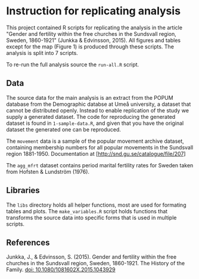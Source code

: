 # Instruction for replicating analysis

This project contained R scripts for replicating the analysis in the article "Gender and fertility within the free churches in the Sundsvall region, Sweden, 1860-1921" (Junkka & Edvinsson, 2015). All figures and tables except for the map (Figure 1) is produced through these scripts. The analysis is split into 7 scripts. 

To re-run the full analysis source the `run-all.R` script.

## Data

The source data for the main analysis is an extract from the POPUM database from the Demographic databse at Umeå university, a dataset that cannot be distributed openly. Instead to enable replication of the study we supply a generated dataset. The code for reproducing the generated dataset is found in `1-sample-data.R`, and given that you have the original dataset the generated one can be reproduced.

The `movement` data is a sample of the popular movement archive dataset, containing membership numbers for all popular movements in the Sundsvall region 1881-1950. Documentation at [http://snd.gu.se/catalogue/file/207]

The `agg_mfrt` dataset contains period marital fertility rates for Sweden taken from Hofsten & Lundström (1976).

## Libraries

The `libs` directory holds all helper functions, most are used for formating tables and plots. The `make_variables.R` script holds functions that transforms the source data into specific forms that is used in multiple scripts. 

## References

Junkka, J., & Edvinsson, S. (2015). Gender and fertility within the free churches in the Sundsvall region, Sweden, 1860-1921. The History of the Family. [doi: 10.1080/1081602X.2015.1043929](http://doi.org/10.1080/1081602X.2015.1043929)
